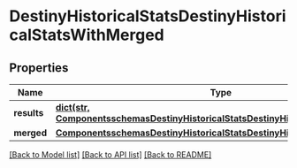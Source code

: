 # DestinyHistoricalStatsDestinyHistoricalStatsWithMerged

## Properties
Name | Type | Description | Notes
------------ | ------------- | ------------- | -------------
**results** | [**dict(str, ComponentsschemasDestinyHistoricalStatsDestinyHistoricalStatsByPeriod)**](ComponentsschemasDestinyHistoricalStatsDestinyHistoricalStatsByPeriod.md) |  | [optional] 
**merged** | [**ComponentsschemasDestinyHistoricalStatsDestinyHistoricalStatsByPeriod**](ComponentsschemasDestinyHistoricalStatsDestinyHistoricalStatsByPeriod.md) |  | [optional] 

[[Back to Model list]](../README.md#documentation-for-models) [[Back to API list]](../README.md#documentation-for-api-endpoints) [[Back to README]](../README.md)


